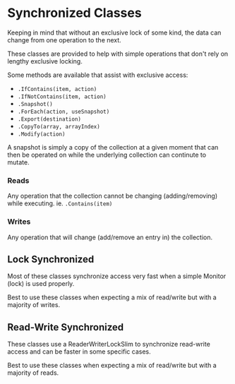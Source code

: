 # Synchronized Classes

Keeping in mind that without an exclusive lock of some kind, the data can change from one operation to the next.

These classes are provided to help with simple operations that don't rely on lengthy exclusive locking.

Some methods are available that assist with exclusive access:

* ```.IfContains(item, action)```
* ```.IfNotContains(item, action)```
* ```.Snapshot()```
* ```.ForEach(action, useSnapshot)```
* ```.Export(destination)```
* ```.CopyTo(array, arrayIndex)```
* ```.Modify(action)```

A snapshot is simply a copy of the collection at a given moment that can then be operated on while the underlying collection can continute to mutate.

### Reads

Any operation that the collection cannot be changing (adding/removing) while executing. ie. ```.Contains(item)```

### Writes

Any operation that will change (add/remove an entry in) the collection.

## Lock Synchronized

Most of these classes synchronize access very fast when a simple Monitor (lock) is used properly.

Best to use these classes when expecting a mix of read/write but with a majority of writes.

## Read-Write Synchronized

These classes use a ReaderWriterLockSlim to synchronize read-write access and can be faster in some specific cases.

Best to use these classes when expecting a mix of read/write but with a majority of reads.
